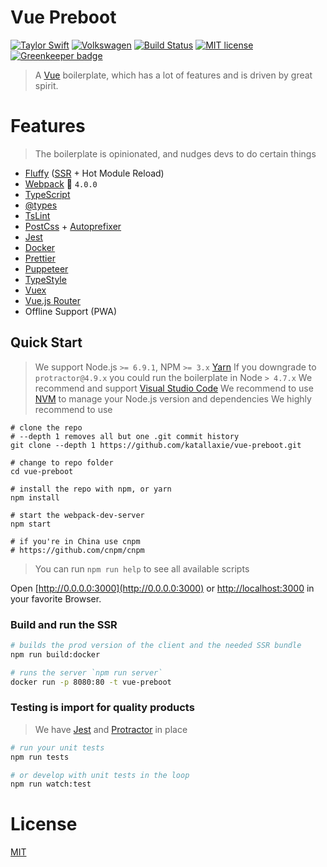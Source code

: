 # Vue Preboot
[![Taylor Swift](https://img.shields.io/badge/secured%20by-taylor%20swift-brightgreen.svg)](https://twitter.com/SwiftOnSecurity)
[![Volkswagen](https://auchenberg.github.io/volkswagen/volkswargen_ci.svg?v=1)](https://github.com/auchenberg/volkswagen)
[![Build Status](https://travis-ci.org/katallaxie/vue-preboot.svg?branch=master)](https://travis-ci.org/katallaxie/vue-preboot)
[![MIT license](http://img.shields.io/badge/license-MIT-brightgreen.svg)](http://opensource.org/licenses/MIT)
[![Greenkeeper badge](https://badges.greenkeeper.io/katallaxie/vue-preboot.svg)](https://greenkeeper.io/)

> A [Vue](https://vuejs.org/) boilerplate, which has a lot of features and is driven by great spirit.

# Features

> The boilerplate is opinionated, and nudges devs to do certain things

* [Fluffy](https://github.com/andersnormal/fluffy) ([SSR](https://ssr.vuejs.org) + Hot Module Reload)
* [Webpack](http://webpack.github.io/) :heartbeat: `4.0.0`
* [TypeScript](http://www.typescriptlang.org/)
* [@types](https://www.google.com/url?sa=t&rct=j&q=&esrc=s&source=web&cd=3&cad=rja&uact=8&ved=0ahUKEwjgjdrR7u_NAhUQ7GMKHXgpC4EQFggnMAI&url=https%3A%2F%2Fwww.npmjs.com%2F~types&usg=AFQjCNG2PFhwEo88JKo12mrw_4d0w1oNiA&sig2=N69zbO0yN8ET7v4KVCUOKA)
* [TsLint](http://palantir.github.io/tslint/)
* [PostCss](https://github.com/postcss/postcss) + [Autoprefixer](https://github.com/postcss/autoprefixer)
* [Jest](https://facebook.github.io/jest)
* [Docker](https://docker.io)
* [Prettier](https://github.com/prettier/prettier)
* [Puppeteer](https://github.com/GoogleChrome/puppeteer)
* [TypeStyle](https://github.com/typestyle/typestyle)
* [Vuex](https://github.com/vuejs/vuex)
* [Vue.js Router](https://github.com/vuejs/vue-router)
* Offline Support (PWA)

## Quick Start

> We support Node.js `>= 6.9.1`, NPM `>= 3.x` [Yarn](https://yarnpkg.com)
> If you downgrade to `protractor@4.9.x` you could run the boilerplate in Node `> 4.7.x`
> We recommend and support [Visual Studio Code](https://code.visualstudio.com/)
> We recommend to use [NVM](https://github.com/creationix/nvm) to manage your Node.js version and dependencies
> We highly recommend to use

```
# clone the repo
# --depth 1 removes all but one .git commit history
git clone --depth 1 https://github.com/katallaxie/vue-preboot.git

# change to repo folder
cd vue-preboot

# install the repo with npm, or yarn
npm install

# start the webpack-dev-server
npm start

# if you're in China use cnpm
# https://github.com/cnpm/cnpm
```

> You can run `npm run help` to see all available scripts

Open [http://0.0.0.0:3000](http://0.0.0.0:3000) or [http://localhost:3000](http://localhost:3000) in your favorite Browser.

### Build and run the SSR

```bash
# builds the prod version of the client and the needed SSR bundle
npm run build:docker

# runs the server `npm run server`
docker run -p 8080:80 -t vue-preboot
```

### Testing is import for quality products

> We have [Jest](https://facebook.github.io/jest) and [Protractor](http://www.protractortest.org/) in place

```bash
# run your unit tests
npm run tests

# or develop with unit tests in the loop
npm run watch:test
```

# License
[MIT](/LICENSE)

